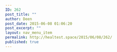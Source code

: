 ```yaml
---
ID: 262
post_title: ""
author: Deen
post_date: 2015-06-08 01:06:20
post_excerpt: ""
layout: nav_menu_item
permalink: http://healtest.space/2015/06/08/262/
published: true
---
```

 